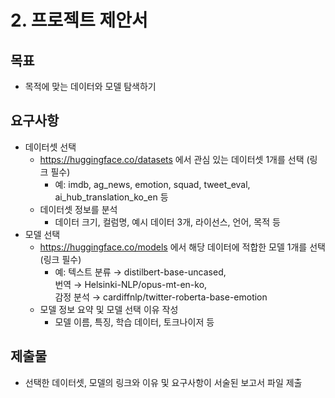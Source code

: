 # 2. 프로젝트 제안서

## 목표
- 목적에 맞는 데이터와 모델 탐색하기

## 요구사항
- 데이터셋 선택
    - https://huggingface.co/datasets 에서 관심 있는 데이터셋 1개를 선택 (링크 필수)
        - 예: imdb, ag_news, emotion, squad, tweet_eval, ai_hub_translation_ko_en 등
    - 데이터셋 정보를 분석
        - 데이터 크기, 컬럼명, 예시 데이터 3개, 라이선스, 언어, 목적 등
- 모델 선택
    - https://huggingface.co/models 에서 해당 데이터에 적합한 모델 1개를 선택 (링크 필수)
        - 예: 텍스트 분류 → distilbert-base-uncased,</br>번역 → Helsinki-NLP/opus-mt-en-ko,</br>감정 분석 → cardiffnlp/twitter-roberta-base-emotion
    - 모델 정보 요약 및 모델 선택 이유 작성
        - 모델 이름, 특징, 학습 데이터, 토크나이저 등

## 제출물
- 선택한 데이터셋, 모델의 링크와 이유 및 요구사항이 서술된 보고서 파일 제출